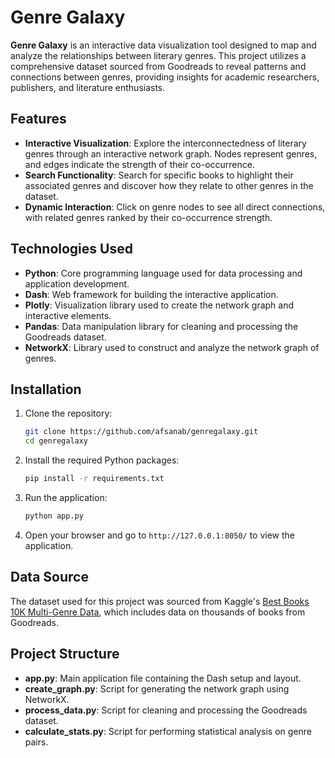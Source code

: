 # Genre Galaxy

**Genre Galaxy** is an interactive data visualization tool designed to map and analyze the relationships between literary genres. This project utilizes a comprehensive dataset sourced from Goodreads to reveal patterns and connections between genres, providing insights for academic researchers, publishers, and literature enthusiasts.

## Features

- **Interactive Visualization**: Explore the interconnectedness of literary genres through an interactive network graph. Nodes represent genres, and edges indicate the strength of their co-occurrence.
- **Search Functionality**: Search for specific books to highlight their associated genres and discover how they relate to other genres in the dataset.
- **Dynamic Interaction**: Click on genre nodes to see all direct connections, with related genres ranked by their co-occurrence strength.

## Technologies Used

- **Python**: Core programming language used for data processing and application development.
- **Dash**: Web framework for building the interactive application.
- **Plotly**: Visualization library used to create the network graph and interactive elements.
- **Pandas**: Data manipulation library for cleaning and processing the Goodreads dataset.
- **NetworkX**: Library used to construct and analyze the network graph of genres.

## Installation

1. Clone the repository:
    ```bash
    git clone https://github.com/afsanab/genregalaxy.git
    cd genregalaxy
    ```

2. Install the required Python packages:
    ```bash
    pip install -r requirements.txt
    ```

3. Run the application:
    ```bash
    python app.py
    ```

4. Open your browser and go to `http://127.0.0.1:8050/` to view the application.

## Data Source

The dataset used for this project was sourced from Kaggle's [Best Books 10K Multi-Genre Data](https://www.kaggle.com/datasets/ishikajohari/best-books-10k-multi-genre-data), which includes data on thousands of books from Goodreads.

## Project Structure

- **app.py**: Main application file containing the Dash setup and layout.
- **create_graph.py**: Script for generating the network graph using NetworkX.
- **process_data.py**: Script for cleaning and processing the Goodreads dataset.
- **calculate_stats.py**: Script for performing statistical analysis on genre pairs.
